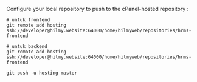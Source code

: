 Configure your local repository to push to the cPanel-hosted repository :

```
# untuk frontend
git remote add hosting ssh://developer@hilmy.website:64000/home/hilmyweb/repositories/hrms-frontend

# untuk backend
git remote add hosting ssh://developer@hilmy.website:64000/home/hilmyweb/repositories/hrms-frontend

git push -u hosting master
```
